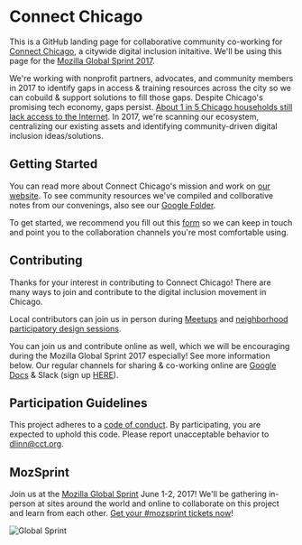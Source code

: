 # Connect Chicago 

This is a GitHub landing page for collaborative community co-working for [Connect Chicago](http://connectchicago.org), a citywide digital inclusion initaitive. We'll be using this page for the [Mozilla Global Sprint 2017](https://mozilla.github.io/global-sprint/).

We're working with nonprofit partners, advocates, and community members in 2017 to identify gaps in access & training resources across the city so we can cobuild & support solutions to fill those gaps. Despite Chicago's promising tech economy, gaps persist. [About 1 in 5 Chicago households still lack access to the Internet](http://www.smartchicagocollaborative.org/an-infographic-on-computers-internet-access-in-chicago-from-2013-2015/). In 2017, we're scanning our ecosystem, centralizing our existing assets and identifying community-driven digital inclusion ideas/solutions.

## Getting Started

You can read more about Connect Chicago's mission and work on [our website](http://connectchicago.org). To see community resources we've compiled and collborative notes from our convenings, also see our [Google Folder](https://drive.google.com/drive/u/0/folders/0B4fAD3dmbOYCfkFvOE9Dc1pmQmtWb0ptZjJOUXVXRHZpQS1xTE50S09taG1RdHpSZU1oVVE). 

To get started, we recommend you fill out this [form](https://smartchicago2012.wufoo.com/forms/connect-chicago-contact-form-for-individuals/) so we can keep in touch and point you to the collaboration channels you're most comfortable using. 

## Contributing

Thanks for your interest in contributing to Connect Chicago! There are many ways to join and contribute to the digital inclusion movement in Chicago.

Local contributors can join us in person during [Meetups](http://meetup.com/connectchicago) and [neighborhood participatory design sessions](http://connectchicago.org/about/projects/community-technology-forums/). 

You can join us and contribute online as well, which we will be encouraging during the Mozilla Global Sprint 2017 especially! See more information below. Our regular channels for sharing & co-working online are [Google Docs](https://drive.google.com/drive/u/0/folders/0B4fAD3dmbOYCfkFvOE9Dc1pmQmtWb0ptZjJOUXVXRHZpQS1xTE50S09taG1RdHpSZU1oVVE) & Slack (sign up [HERE](https://smartchicago2012.wufoo.com/forms/connect-chicago-contact-form-for-individuals/)). 

## Participation Guidelines

This project adheres to a [code of conduct](CODE_OF_CONDUCT.md). By participating, you are expected to uphold this code. Please report unacceptable behavior to dlinn@cct.org.

## MozSprint

Join us at the [Mozilla Global Sprint](http://mozilla.github.io/global-sprint/) June 1-2, 2017! We'll be gathering in-person at sites around the world and online to collaborate on this project and learn from each other. [Get your #mozsprint tickets now](http://mozilla.github.io/global-sprint/)!

![Global Sprint](https://cloud.githubusercontent.com/assets/617994/24632585/b2b07dcc-1892-11e7-91cf-f9e473187cf7.png)

